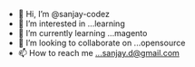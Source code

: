 - 👋 Hi, I’m @sanjay-codez
- 👀 I’m interested in ...learning
- 🌱 I’m currently learning ...magento
- 💞️ I’m looking to collaborate on ...opensource
- 📫 How to reach me ...sanjay.d@gmail.com

<!---
sanjay-codez/sanjay-codez is a ✨ special ✨ repository because its `README.md` (this file) appears on your GitHub profile.
You can click the Preview link to take a look at your changes.
--->
